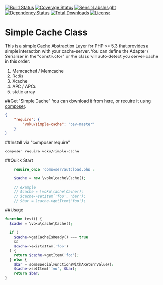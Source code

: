 [![Build Status](https://travis-ci.org/voku/simple-cache.svg?branch=master)](https://travis-ci.org/voku/simple-cache)
[![Coverage Status](https://coveralls.io/repos/voku/simple-cache/badge.svg)](https://coveralls.io/r/voku/simple-cache)
[![SensioLabsInsight](https://insight.sensiolabs.com/projects/4926981d-ecb1-482b-a15c-447954b9bd66/mini.png)](https://insight.sensiolabs.com/projects/4926981d-ecb1-482b-a15c-447954b9bd66)
[![Dependency Status](https://www.versioneye.com/php/voku:simple-cache/dev-master/badge.svg)](https://www.versioneye.com/php/voku:simple-cache/dev-master)
[![Total Downloads](https://poser.pugx.org/voku/simple-cache/downloads.svg)](https://packagist.org/packages/voku/simple-cache)
[![License](https://poser.pugx.org/voku/simple-cache/license.svg)](https://packagist.org/packages/voku/simple-cache)


Simple Cache Class
===================

This is a simple Cache Abstraction Layer for PHP >= 5.3 that provides a simple interaction 
with your cache-server. You can define the Adapter / Serializer in the "constructor" or the class will auto-detect you server-cache in this order:
1. Memcached / Memcache
2. Redis
3. Xcache
4. APC / APCu
5. static array

##Get "Simple Cache"
You can download it from here, or require it using [composer](https://packagist.org/packages/voku/simple-cache).
```json
{
    "require": {
		"voku/simple-cache": "dev-master"
	}
}
```

##Install via "composer require"
```shell
composer require voku/simple-cache
```


##Quick Start

```php
    require_once 'composer/autoload.php';

    $cache = new \voku\cache\Cache();
    
    // example
    // $cache = \voku\cache\Cache();
    // $cache->setItem('foo', 'bar');
    // $bar = $cache->getItem('foo');

```

##Usage 

```php
function test() {
  $cache = \voku\cache\Cache();
  
  if (
    $cache->getCacheIsReady() === true
    &&
    $cache->existsItem('foo')
  ) {
    return $cache->getItem('foo');
  } else {
    $bar = someSpecialFunctionsWithAReturnValue();
    $cache->setItem('foo', $bar);
    return $bar;
}
```



